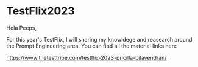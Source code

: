 # TestFlix2023

Hola Peeps,

For this year's TestFlix, I will sharing my knowldege and reasearch around the Prompt Engineering area. You can find all the material links here

https://www.thetesttribe.com/testflix-2023-pricilla-bilavendran/
